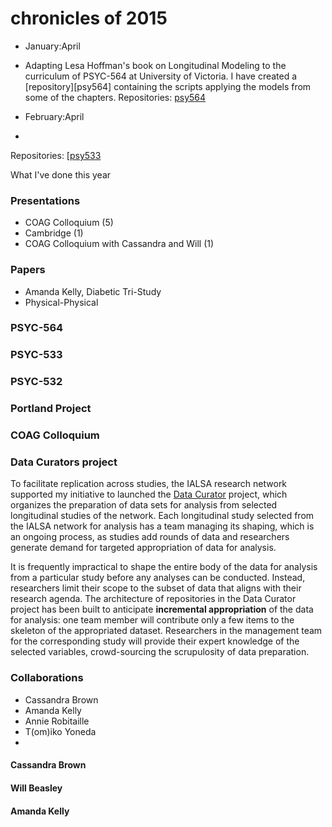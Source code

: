 chronicles of 2015
===

* January:April    
 - Adapting Lesa Hoffman's book on Longitudinal Modeling to the curriculum of PSYC-564 at University of Victoria. I have created a [repository][psy564] containing the scripts applying the models from some of the chapters.  Repositories: [psy564]()
 
 * February:April
 - 
 Repositories: [[psy533][psy533]
 
 
 What I've done this year
 
 ### Presentations
 - COAG Colloquium (5)  
 - Cambridge (1)   
 - COAG Colloquium with Cassandra and Will (1)  
 
 ### Papers   
 - Amanda Kelly, Diabetic Tri-Study  
 - Physical-Physical   
 
 
 
 ### PSYC-564
  
 
 ### PSYC-533
 
 ### PSYC-532
 
 ### Portland Project
 
 ### COAG Colloquium
 
 ### Data Curators project

 To facilitate replication across studies, the IALSA research network supported my initiative to launched the [Data Curator](https://github.com/IALSA/Data-Curator) project, which organizes the preparation of data sets for analysis from selected longitudinal studies of the network. Each longitudinal study selected from the IALSA network for analysis has a team managing its shaping, which is an ongoing process, as studies add rounds of data and researchers generate demand for targeted appropriation of data for analysis.
 
It is frequently impractical to shape the entire body of the data for analysis from a particular study before any analyses can be conducted. Instead, researchers limit their scope to the subset of data that aligns with their research agenda. The architecture of repositories in the Data Curator project has been built to anticipate **incremental appropriation** of the data for analysis: one team member will contribute only a few items to the skeleton of the appropriated dataset. 
Researchers in the management team for the corresponding study will provide their expert knowledge of the selected variables,  crowd-sourcing the scrupulosity of data preparation. 
 
 
 ### Collaborations 
  - Cassandra Brown  
  - Amanda Kelly  
  - Annie Robitaille 
  - T(om)iko Yoneda
  - 

#### Cassandra Brown  

#### Will Beasley

#### Amanda Kelly 
 
 
 
 
 [psy533]:https://github.com/andkov/psy533